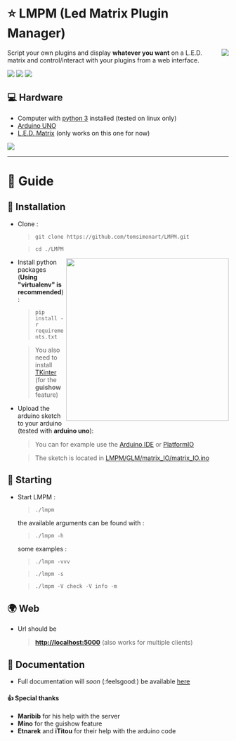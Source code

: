 # :star: LMPM (Led Matrix Plugin Manager)
<img align="right" src="https://i.imgur.com/tpx3227.jpg">

Script your own plugins and display **whatever you want** on a L.E.D. matrix
and control/interact with your plugins from a web interface.

<img src="https://img.shields.io/badge/platform-linux-lightgrey.svg"> <img src="https://img.shields.io/badge/release-v0.11.1--alpha-8833bb.svg"> <img src="https://img.shields.io/badge/license-MIT-blue.svg">

##  :computer: Hardware
* Computer with [python 3](https://www.python.org/downloads/) installed (tested on linux only)
* [Arduino UNO](https://store.arduino.cc/arduino-uno-rev3)
* [L.E.D. Matrix](https://www.ebay.com/itm/Provide-Arduino-code-64x16-dot-Matrix-LED-for-diy-Sign-Light-Neon-Bright-UNO-MCU-/271303628009?pt=LH_DefaultDomain_0&hash=item3f2af4d4e9) (only works on this one for now)

<img src="https://i.imgur.com/ONcQDo8.gif">

---

# :beginner: Guide
## :scroll: Installation
* Clone :

    >```git clone https://github.com/tomsimonart/LMPM.git```

    >```cd ./LMPM```

<img src="https://i.imgur.com/epAzNsI.png" heigth="150" width="370" align="right">

* Install python packages (**Using "**virtualenv**" is recommended**) :

    >```pip install -r requirements.txt```

    > You also need to install [TKinter](https://wiki.python.org/moin/TkInter) (for the **guishow** feature)
    

* Upload the arduino sketch to your arduino (tested with **arduino uno**):

    > You can for example use the [Arduino IDE](https://www.arduino.cc/en/Main/Software) or [PlatformIO](https://platformio.org/platformio-ide)

    > The sketch is located in [LMPM/GLM/matrix_IO/matrix_IO.ino](https://github.com/tomsimonart/LMPM/blob/master/GLM/matrix_IO/matrix_IO.ino)


## :rocket: Starting

* Start LMPM :

    >```./lmpm```

    the available arguments can be found with :

    >```./lmpm -h```

    some examples :

    >```./lmpm -vvv```

    >```./lmpm -s```

    >```./lmpm -V check -V info -m```

## :earth_africa: Web
* Url should be

    > **[http://localhost:5000](http://localhost:5000)** (also works for multiple clients)

## :green_book: Documentation
* Full documentation will *soon* (:feelsgood:) be available [here](https://tomsimonart.github.io/LMPM/)



#### :+1: Special thanks
* **Maribib** for his help with the server
* **Mino** for the guishow feature
* **Etnarek** and **iTitou** for their help with the arduino code
